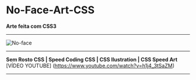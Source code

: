 # No-Face-Art-CSS
 **Arte feita com CSS3**
***
 ![No-face](https://vignette.wikia.nocookie.net/studio-ghibli/images/c/c5/No_Face_.png/revision/latest?cb=20160424134002) 
***
**Sem Rosto CSS | Speed Coding CSS | CSS Ilustration | CSS Speed Art**
[VÍDEO YOUTUBE] (https://www.youtube.com/watch?v=h1j4_3tSaZM)
***